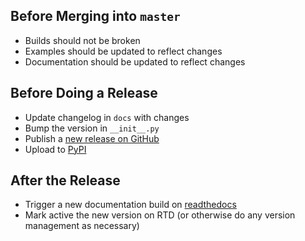 ## Before Merging into `master`
* Builds should not be broken
* Examples should be updated to reflect changes
* Documentation should be updated to reflect changes

## Before Doing a Release
* Update changelog in `docs` with changes
* Bump the version in `__init__.py`
* Publish a [new release on GitHub](https://github.com/hfaran/Tornado-JSON/releases)
* Upload to [PyPI](https://pypi.python.org/pypi/Tornado-JSON)

## After the Release
* Trigger a new documentation build on [readthedocs](https://readthedocs.org/projects/tornado-json/)
* Mark active the new version on RTD (or otherwise do any version management as necessary)
